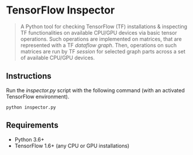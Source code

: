 # TensorFlow Inspector
> A Python tool for checking TensorFlow (TF) installations & inspecting TF functionalities on available CPU/GPU devices via basic tensor operations. Such operations are implemented on matrices, that are represented with a TF *dataflow graph*. Then, operations on such matrices are run by TF *session* for selected graph parts across a set of available CPU/GPU devices.

## Instructions
Run the *inspector.py* script with the following command (with an activated TensorFlow environment).
```
python inspector.py
```

## Requirements
* Python 3.6+
* TensorFlow 1.6+ (any CPU or GPU installations)
